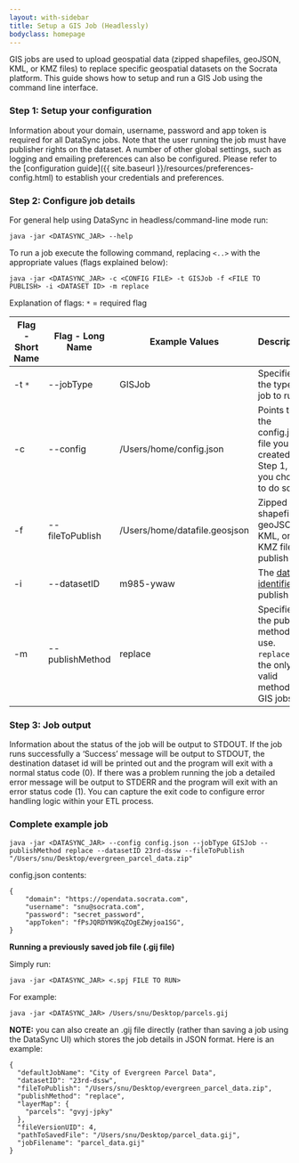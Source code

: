 ```yaml
---
layout: with-sidebar
title: Setup a GIS Job (Headlessly)
bodyclass: homepage
---
```


GIS jobs are used to upload geospatial data (zipped shapefiles, geoJSON, KML, or KMZ files) to replace specific geospatial datasets on the Socrata platform. This guide shows how to setup and run a GIS Job using the command line interface.

### Step 1: Setup your configuration
Information about your domain, username, password and app token is required for all DataSync jobs.  Note that the user running the job must have publisher rights on the dataset. A number of other global settings, such as logging and emailing preferences can also be configured.  Please refer to the [configuration guide]({{ site.baseurl }}/resources/preferences-config.html) to establish your credentials and preferences.

### Step 2: Configure job details
For general help using DataSync in headless/command-line mode run:

    java -jar <DATASYNC_JAR> --help


To run a job execute the following command, replacing `<..>` with the appropriate values (flags explained below):

    java -jar <DATASYNC_JAR> -c <CONFIG FILE> -t GISJob -f <FILE TO PUBLISH> -i <DATASET ID> -m replace


Explanation of flags:
`*` = required flag

<table>
  <thead>
    <tr>
      <th>Flag - Short Name</th>
      <th>Flag - Long Name</th>
      <th>Example Values</th>
      <th>Description</th>
    </tr>
  </thead>
  <tbody>
    <tr>
      <td style='text-align: left;'>-t <code>*</code></td>
      <td style='text-align: left;'>--jobType</td>
      <td style='text-align: left;'>GISJob</td>
      <td style='text-align: left;'>Specifies the type of job to run.</td>
    </tr>
    <tr>
      <td style='text-align: left;'>-c</td>
      <td style='text-align: left;'>--config</td>
      <td style='text-align: left;'>/Users/home/config.json</td>
      <td style='text-align: left;'>Points to the config.json file you created in Step 1, if you chose to do so.</td>
    </tr>
    <tr>
      <td style='text-align: left;'>-f</td>
      <td style='text-align: left;'>--fileToPublish</td>
      <td style='text-align: left;'>/Users/home/datafile.geosjson</td>
      <td style='text-align: left;'>Zipped shapefile, geoJSON, KML, or KMZ file to publish</td>
    </tr>
    <tr>
      <td style='text-align: left;'>-i</td>
      <td style='text-align: left;'>--datasetID</td>
      <td style='text-align: left;'>m985-ywaw</td>
      <td style='text-align: left;'>The <a href='http://socrata.github.io/datasync/resources/fac-common-problems.html#what-is-the-id-of-my-dataset'>dataset identifier</a> to publish to.</td>
    </tr>
    <tr>
      <td style='text-align: left;'>-m</td>
      <td style='text-align: left;'>--publishMethod</td>
      <td style='text-align: left;'>replace</td>
      <td style='text-align: left;'>Specifies the publish method to use. <code>replace</code> is the only valid method for GIS jobs.</td>
    </tr>
  </tbody>
</table>


### Step 3: Job output

Information about the status of the job will be output to STDOUT. If the job runs successfully a ‘Success’ message will be output to STDOUT, the destination dataset id will be printed out and the program will exit with a normal status code (0). If there was a problem running the job a detailed error message will be output to STDERR and the program will exit with an error status code (1). You can capture the exit code to configure error handling logic within your ETL process.

### Complete example job

    java -jar <DATASYNC_JAR> --config config.json --jobType GISJob --publishMethod replace --datasetID 23rd-dssw --fileToPublish "/Users/snu/Desktop/evergreen_parcel_data.zip"

config.json contents:

    {
        "domain": "https://opendata.socrata.com",
        "username": "snu@socrata.com",
        "password": "secret_password",
        "appToken": "fPsJQRDYN9KqZOgEZWyjoa1SG",
    }


**Running a previously saved job file (.gij file)**

Simply run:

    java -jar <DATASYNC_JAR> <.spj FILE TO RUN>

For example:

    java -jar <DATASYNC_JAR> /Users/snu/Desktop/parcels.gij


**NOTE:** you can also create an .gij file directly (rather than saving a job using the DataSync UI) which stores the job details in JSON format. Here is an example:

    {
      "defaultJobName": "City of Evergreen Parcel Data",
      "datasetID": "23rd-dssw",
      "fileToPublish": "/Users/snu/Desktop/evergreen_parcel_data.zip",
      "publishMethod": "replace",
      "layerMap": {
        "parcels": "gvyj-jpky"
      },
      "fileVersionUID": 4,
      "pathToSavedFile": "/Users/snu/Desktop/parcel_data.gij",
      "jobFilename": "parcel_data.gij"
    }
